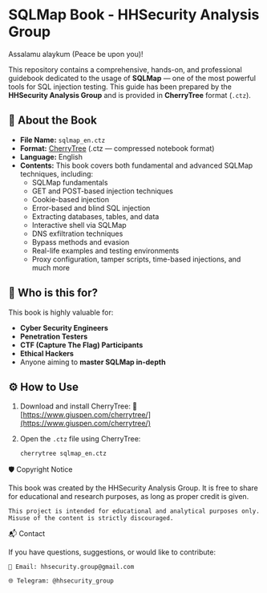 # SQLMap Book - HHSecurity Analysis Group

Assalamu alaykum (Peace be upon you)!

This repository contains a comprehensive, hands-on, and professional guidebook dedicated to the usage of **SQLMap** — one of the most powerful tools for SQL injection testing. This guide has been prepared by the **HHSecurity Analysis Group** and is provided in **CherryTree** format (`.ctz`).

## 📘 About the Book

- **File Name:** `sqlmap_en.ctz`
- **Format:** [CherryTree](https://www.giuspen.com/cherrytree/) (.ctz — compressed notebook format)
- **Language:** English
- **Contents:** This book covers both fundamental and advanced SQLMap techniques, including:
  - SQLMap fundamentals
  - GET and POST-based injection techniques
  - Cookie-based injection
  - Error-based and blind SQL injection
  - Extracting databases, tables, and data
  - Interactive shell via SQLMap
  - DNS exfiltration techniques
  - Bypass methods and evasion
  - Real-life examples and testing environments
  - Proxy configuration, tamper scripts, time-based injections, and much more

## 🧠 Who is this for?

This book is highly valuable for:

- **Cyber Security Engineers**
- **Penetration Testers**
- **CTF (Capture The Flag) Participants**
- **Ethical Hackers**
- Anyone aiming to **master SQLMap in-depth**

## ⚙️ How to Use

1. Download and install CherryTree:
   🔗 [https://www.giuspen.com/cherrytree/](https://www.giuspen.com/cherrytree/)

2. Open the `.ctz` file using CherryTree:
   ```bash
   cherrytree sqlmap_en.ctz


🛡 Copyright Notice

This book was created by the HHSecurity Analysis Group.
It is free to share for educational and research purposes, as long as proper credit is given.

    This project is intended for educational and analytical purposes only.
    Misuse of the content is strictly discouraged.

📬 Contact

If you have questions, suggestions, or would like to contribute:

    📧 Email: hhsecurity.group@gmail.com

    🌐 Telegram: @hhsecurity_group
